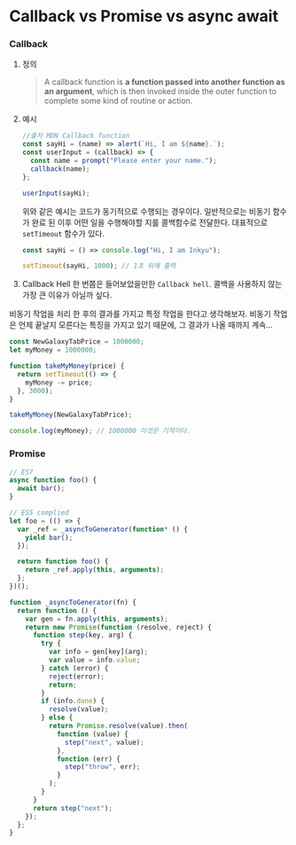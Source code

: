 # Callback vs Promise vs async await

### Callback

1. 정의

   > A callback function is **a function passed into another function as an argument**, which is then invoked inside the outer function to complete some kind of routine or action.

2. 예시

   ```javascript
   //출처 MDN Callback function
   const sayHi = (name) => alert(`Hi, I am ${name}.`);
   const userInput = (callback) => {
     const name = prompt("Please enter your name.");
     callback(name);
   };

   userInput(sayHi);
   ```

   위와 같은 예시는 코드가 동기적으로 수행되는 경우이다.
   일반적으로는 비동기 함수가 완료 된 이후 어떤 일을 수행해야할 지를 콜백함수로 전달한다.
   대표적으로 `setTimeout` 함수가 있다.

   ```javascript
   const sayHi = () => console.log("Hi, I am Inkyu");

   setTimeout(sayHi, 1000); // 1초 뒤에 출력
   ```

3. Callback Hell
   한 번쯤은 들어보았을만한 `Callback hell`. 콜백을 사용하지 않는 가장 큰 이유가 아닐까 싶다.

비동기 작업을 처리 한 후의 결과를 가지고 특정 작업을 한다고 생각해보자. 비동기 작업은 언제 끝날지 모른다는 특징을 가지고 있기 때문에, 그 결과가 나올 때까지 계속...

```javascript
const NewGalaxyTabPrice = 1000000;
let myMoney = 1000000;

function takeMyMoney(price) {
  return setTimeout(() => {
    myMoney -= price;
  }, 3000);
}

takeMyMoney(NewGalaxyTabPrice);

console.log(myMoney); // 1000000 이것은 기적이다.
```

### Promise

```javascript
// ES7
async function foo() {
  await bar();
}

// ES5 complied
let foo = (() => {
  var _ref = _asyncToGenerator(function* () {
    yield bar();
  });

  return function foo() {
    return _ref.apply(this, arguments);
  };
})();

function _asyncToGenerator(fn) {
  return function () {
    var gen = fn.apply(this, arguments);
    return new Promise(function (resolve, reject) {
      function step(key, arg) {
        try {
          var info = gen[key](arg);
          var value = info.value;
        } catch (error) {
          reject(error);
          return;
        }
        if (info.done) {
          resolve(value);
        } else {
          return Promise.resolve(value).then(
            function (value) {
              step("next", value);
            },
            function (err) {
              step("throw", err);
            }
          );
        }
      }
      return step("next");
    });
  };
}
```
